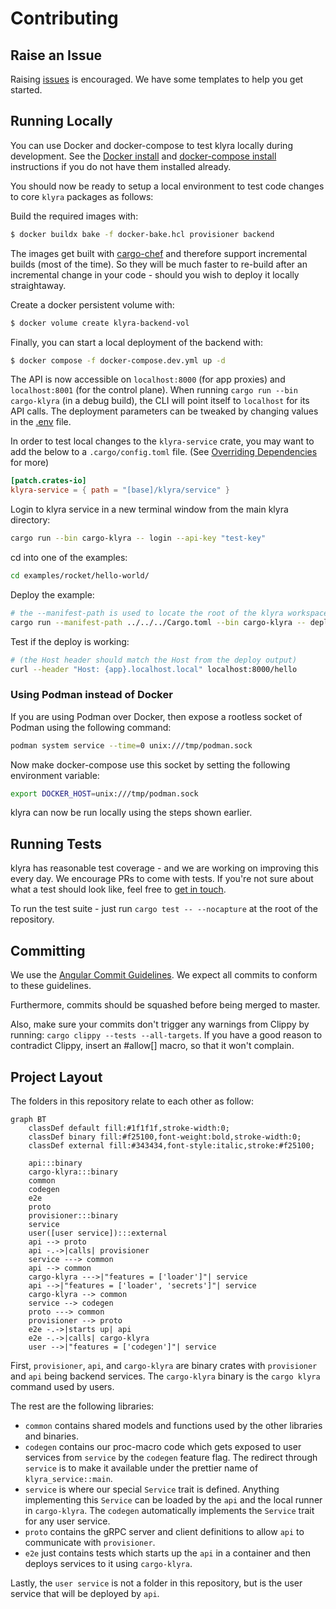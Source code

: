 # Contributing

## Raise an Issue

Raising [issues](https://github.com/klyra-hq/klyra/issues) is encouraged. We have some templates to help you get started.

## Running Locally
You can use Docker and docker-compose to test klyra locally during development. See the [Docker install](https://docs.docker.com/get-docker/)
and [docker-compose install](https://docs.docker.com/compose/install/) instructions if you do not have them installed already.

You should now be ready to setup a local environment to test code changes to core `klyra` packages as follows:

Build the required images with:

```bash
$ docker buildx bake -f docker-bake.hcl provisioner backend
```

The images get built with [cargo-chef](https://github.com/LukeMathWalker/cargo-chef) and therefore support incremental builds (most of the time). So they will be much faster to re-build after an incremental change in your code - should you wish to deploy it locally straightaway.

Create a docker persistent volume with:

```bash
$ docker volume create klyra-backend-vol
```

Finally, you can start a local deployment of the backend with:

```bash
$ docker compose -f docker-compose.dev.yml up -d
```

The API is now accessible on `localhost:8000` (for app proxies) and `localhost:8001` (for the control plane). When running `cargo run --bin cargo-klyra` (in a debug build), the CLI will point itself to `localhost` for its API calls. The deployment parameters can be tweaked by changing values in the [.env](./.env) file.

In order to test local changes to the `klyra-service` crate, you may want to add the below to a `.cargo/config.toml` file. (See [Overriding Dependencies](https://doc.rust-lang.org/cargo/reference/overriding-dependencies.html) for more)

``` toml
[patch.crates-io]
klyra-service = { path = "[base]/klyra/service" }
```

Login to klyra service in a new terminal window from the main klyra directory:

```bash
cargo run --bin cargo-klyra -- login --api-key "test-key"
```

cd into one of the examples:

```bash
cd examples/rocket/hello-world/
```

Deploy the example:

```bash
# the --manifest-path is used to locate the root of the klyra workspace
cargo run --manifest-path ../../../Cargo.toml --bin cargo-klyra -- deploy
```

Test if the deploy is working:

```bash
# (the Host header should match the Host from the deploy output)
curl --header "Host: {app}.localhost.local" localhost:8000/hello
```
### Using Podman instead of Docker
If you are using Podman over Docker, then expose a rootless socket of Podman using the following command:

```bash
podman system service --time=0 unix:///tmp/podman.sock
```

Now make docker-compose use this socket by setting the following environment variable:

```bash
export DOCKER_HOST=unix:///tmp/podman.sock
```

klyra can now be run locally using the steps shown earlier.

## Running Tests

klyra has reasonable test coverage - and we are working on improving this
every day. We encourage PRs to come with tests. If you're not sure about
what a test should look like, feel free to [get in touch](https://discord.gg/H33rRDTm3p).

To run the test suite - just run `cargo test -- --nocapture` at the root of the repository.

## Committing

We use the [Angular Commit Guidelines](https://github.com/angular/angular/blob/master/CONTRIBUTING.md#commit). We expect all commits to conform to these guidelines.

Furthermore, commits should be squashed before being merged to master.

Also, make sure your commits don't trigger any warnings from Clippy by running: `cargo clippy --tests --all-targets`. If you have a good reason to contradict Clippy, insert an #allow[] macro, so that it won't complain.

## Project Layout
The folders in this repository relate to each other as follow:

```mermaid
graph BT
    classDef default fill:#1f1f1f,stroke-width:0;
    classDef binary fill:#f25100,font-weight:bold,stroke-width:0;
    classDef external fill:#343434,font-style:italic,stroke:#f25100;

    api:::binary
    cargo-klyra:::binary
    common
    codegen
    e2e
    proto
    provisioner:::binary
    service
    user([user service]):::external
    api --> proto
    api -.->|calls| provisioner
    service ---> common
    api --> common
    cargo-klyra --->|"features = ['loader']"| service
    api -->|"features = ['loader', 'secrets']"| service
    cargo-klyra --> common
    service --> codegen
    proto ---> common
    provisioner --> proto
    e2e -.->|starts up| api
    e2e -.->|calls| cargo-klyra
    user -->|"features = ['codegen']"| service
```

First, `provisioner`, `api`, and `cargo-klyra` are binary crates with `provisioner` and `api` being backend services. The `cargo-klyra` binary is the `cargo klyra` command used by users.

The rest are the following libraries:
- `common` contains shared models and functions used by the other libraries and binaries.
- `codegen` contains our proc-macro code which gets exposed to user services from `service` by the `codegen` feature flag. The redirect through `service` is to make it available under the prettier name of `klyra_service::main`.
- `service` is where our special `Service` trait is defined. Anything implementing this `Service` can be loaded by the `api` and the local runner in `cargo-klyra`.
   The `codegen` automatically implements the `Service` trait for any user service.
- `proto` contains the gRPC server and client definitions to allow `api` to communicate with `provisioner`.
- `e2e` just contains tests which starts up the `api` in a container and then deploys services to it using `cargo-klyra`.

Lastly, the `user service` is not a folder in this repository, but is the user service that will be deployed by `api`.
